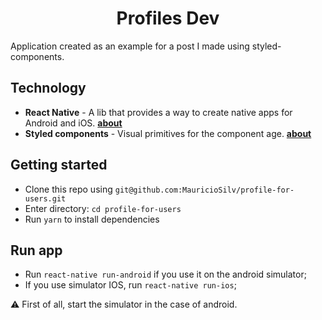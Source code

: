 <h1 align="center">Profiles Dev</h1>
Application created as an example for a post I made using styled-components.

## Technology
- **React Native** - A lib that provides a way to create native apps for Android and iOS.
<a href="https://facebook.github.io/react-native/"><strong>about</strong></a> 
- **Styled components** - Visual primitives for the component age.
<a href="https://styled-components.com/"><strong>about</strong></a>
## Getting started
- Clone this repo using `git@github.com:MauricioSilv/profile-for-users.git`
- Enter directory: `cd profile-for-users`<br />
- Run `yarn` to install dependencies<br />

## Run app
- Run `react-native run-android` if you use it on the android simulator;
- If you use simulator IOS, run `react-native run-ios`;

:warning:  First of all, start the simulator in the case of android.
